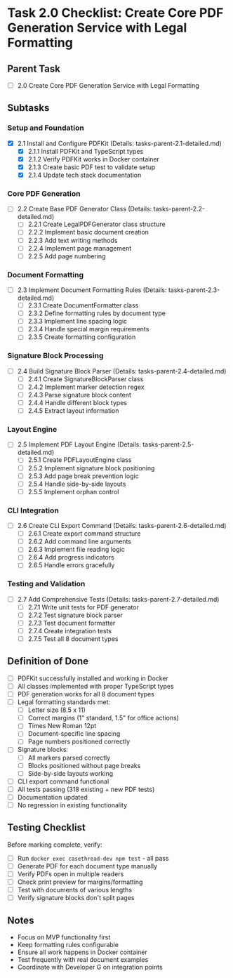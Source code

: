 # Task 2.0 Checklist: Create Core PDF Generation Service with Legal Formatting

## Parent Task
- [ ] 2.0 Create Core PDF Generation Service with Legal Formatting

## Subtasks

### Setup and Foundation
- [x] 2.1 Install and Configure PDFKit (Details: tasks-parent-2.1-detailed.md)
  - [x] 2.1.1 Install PDFKit and TypeScript types
  - [x] 2.1.2 Verify PDFKit works in Docker container
  - [x] 2.1.3 Create basic PDF test to validate setup
  - [x] 2.1.4 Update tech stack documentation

### Core PDF Generation
- [ ] 2.2 Create Base PDF Generator Class (Details: tasks-parent-2.2-detailed.md)
  - [ ] 2.2.1 Create LegalPDFGenerator class structure
  - [ ] 2.2.2 Implement basic document creation
  - [ ] 2.2.3 Add text writing methods
  - [ ] 2.2.4 Implement page management
  - [ ] 2.2.5 Add page numbering

### Document Formatting
- [ ] 2.3 Implement Document Formatting Rules (Details: tasks-parent-2.3-detailed.md)
  - [ ] 2.3.1 Create DocumentFormatter class
  - [ ] 2.3.2 Define formatting rules by document type
  - [ ] 2.3.3 Implement line spacing logic
  - [ ] 2.3.4 Handle special margin requirements
  - [ ] 2.3.5 Create formatting configuration

### Signature Block Processing
- [ ] 2.4 Build Signature Block Parser (Details: tasks-parent-2.4-detailed.md)
  - [ ] 2.4.1 Create SignatureBlockParser class
  - [ ] 2.4.2 Implement marker detection regex
  - [ ] 2.4.3 Parse signature block content
  - [ ] 2.4.4 Handle different block types
  - [ ] 2.4.5 Extract layout information

### Layout Engine
- [ ] 2.5 Implement PDF Layout Engine (Details: tasks-parent-2.5-detailed.md)
  - [ ] 2.5.1 Create PDFLayoutEngine class
  - [ ] 2.5.2 Implement signature block positioning
  - [ ] 2.5.3 Add page break prevention logic
  - [ ] 2.5.4 Handle side-by-side layouts
  - [ ] 2.5.5 Implement orphan control

### CLI Integration
- [ ] 2.6 Create CLI Export Command (Details: tasks-parent-2.6-detailed.md)
  - [ ] 2.6.1 Create export command structure
  - [ ] 2.6.2 Add command line arguments
  - [ ] 2.6.3 Implement file reading logic
  - [ ] 2.6.4 Add progress indicators
  - [ ] 2.6.5 Handle errors gracefully

### Testing and Validation
- [ ] 2.7 Add Comprehensive Tests (Details: tasks-parent-2.7-detailed.md)
  - [ ] 2.7.1 Write unit tests for PDF generator
  - [ ] 2.7.2 Test signature block parser
  - [ ] 2.7.3 Test document formatter
  - [ ] 2.7.4 Create integration tests
  - [ ] 2.7.5 Test all 8 document types

## Definition of Done

- [ ] PDFKit successfully installed and working in Docker
- [ ] All classes implemented with proper TypeScript types
- [ ] PDF generation works for all 8 document types
- [ ] Legal formatting standards met:
  - [ ] Letter size (8.5 x 11)
  - [ ] Correct margins (1" standard, 1.5" for office actions)
  - [ ] Times New Roman 12pt
  - [ ] Document-specific line spacing
  - [ ] Page numbers positioned correctly
- [ ] Signature blocks:
  - [ ] All markers parsed correctly
  - [ ] Blocks positioned without page breaks
  - [ ] Side-by-side layouts working
- [ ] CLI export command functional
- [ ] All tests passing (318 existing + new PDF tests)
- [ ] Documentation updated
- [ ] No regression in existing functionality

## Testing Checklist

Before marking complete, verify:
- [ ] Run `docker exec casethread-dev npm test` - all pass
- [ ] Generate PDF for each document type manually
- [ ] Verify PDFs open in multiple readers
- [ ] Check print preview for margins/formatting
- [ ] Test with documents of various lengths
- [ ] Verify signature blocks don't split pages

## Notes

- Focus on MVP functionality first
- Keep formatting rules configurable
- Ensure all work happens in Docker container
- Test frequently with real document examples
- Coordinate with Developer G on integration points 
